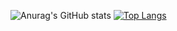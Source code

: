 ![Anurag's GitHub stats](https://github-readme-stats.vercel.app/api?username=rohith033&show_icons=true&theme=radical)
[![Top Langs](https://github-readme-stats.vercel.app/api/top-langs/?username=rohith033&layout=compact)](https://github.com/anuraghazra/github-readme-stats)



